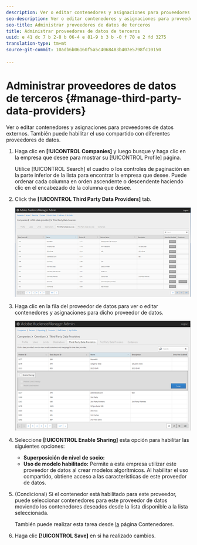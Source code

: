```yaml
---
description: Ver o editar contenedores y asignaciones para proveedores de datos externos. También puede habilitar el uso compartido con diferentes proveedores de datos.
seo-description: Ver o editar contenedores y asignaciones para proveedores de datos externos. También puede habilitar el uso compartido con diferentes proveedores de datos.
seo-title: Administrar proveedores de datos de terceros
title: Administrar proveedores de datos de terceros
uuid: e 41 dc 7 b 2-8 b 06-4 e 81-9 b 3 b -0 f 70 e 2 fd 3275
translation-type: tm+mt
source-git-commit: 10adb6b06160f5a5c4068483b407e5798fc10150

---
```



# Administrar proveedores de datos de terceros {#manage-third-party-data-providers}

Ver o editar contenedores y asignaciones para proveedores de datos externos. También puede habilitar el uso compartido con diferentes proveedores de datos.

1. Haga clic en **[!UICONTROL Companies]** y luego busque y haga clic en la empresa que desee para mostrar su [!UICONTROL Profile] página.

   Utilice [!UICONTROL Search] el cuadro o los controles de paginación en la parte inferior de la lista para encontrar la empresa que desee. Puede ordenar cada columna en orden ascendente o descendente haciendo clic en el encabezado de la columna que desee.
1. Click the **[!UICONTROL Third Party Data Providers]** tab.

   ![](assets/third_party_providers.png)

1. Haga clic en la fila del proveedor de datos para ver o editar contenedores y asignaciones para dicho proveedor de datos.

   ![Resultado de paso](assets/third_party_providers_edit.png)

1. Seleccione **[!UICONTROL Enable Sharing]** esta opción para habilitar las siguientes opciones:

   * **Superposición de nivel de socio:**
   * **Uso de modelo habilitado:** Permite a esta empresa utilizar este proveedor de datos al crear modelos algorítmicos.
   Al habilitar el uso compartido, obtiene acceso a las características de este proveedor de datos.

1. (Condicional) Si el contenedor está habilitado para este proveedor, puede seleccionar contenedores para este proveedor de datos moviendo los contenedores deseados desde la lista disponible a la lista seleccionada.

   También puede realizar esta tarea desde [la](../companies/admin-manage-containers.md#task_61DB5CEECC5049DD8D059C642AC3F967) página Contenedores.
1. Haga clic **[!UICONTROL Save]** en si ha realizado cambios.